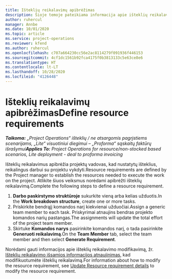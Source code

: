```yaml
---
title: Išteklių reikalavimų apibrėžimas
description: Šioje temoje pateikiama informacija apie išteklių reikalavimo informacijos apibrėžimą.
author: ruhercul
manager: Annbe
ms.date: 10/01/2020
ms.topic: article
ms.service: project-operations
ms.reviewer: kfend
ms.author: ruhercul
ms.openlocfilehash: c707a664230cc56e2ac8114279f091936f446153
ms.sourcegitcommit: 4cf1dc1561b92fca4175f0b3813133c5e63ce8e6
ms.translationtype: HT
ms.contentlocale: lt-LT
ms.lasthandoff: 10/28/2020
ms.locfileid: "4126448"
---
```

# <a name="define-resource-requirements"></a><span data-ttu-id="2f444-103">Išteklių reikalavimų apibrėžimas</span><span class="sxs-lookup"><span data-stu-id="2f444-103">Define resource requirements</span></span>

<span data-ttu-id="2f444-104">_**Taikoma:** „Project Operations“ išteklių / ne atsargomis pagrįstiems scenarijams, „Lite“ visuotiniui diegimui – „Proforma“ sąskaitų faktūrų išrašymui_</span><span class="sxs-lookup"><span data-stu-id="2f444-104">_**Applies To:** Project Operations for resource/non-stocked based scenarios, Lite deployment - deal to proforma invoicing_</span></span>

<span data-ttu-id="2f444-105">Išteklių reikalavimus apibrėžia projektų vadovas, kad nustatytų išteklius, reikalingus darbui su projektu vykdyti.</span><span class="sxs-lookup"><span data-stu-id="2f444-105">Resource requirements are defined by the Project manager to establish the resources needed to execute the work on the project.</span></span> <span data-ttu-id="2f444-106">Atlikite šiuos veiksmus norėdami apibrėžti išteklių reikalavimą.</span><span class="sxs-lookup"><span data-stu-id="2f444-106">Complete the following steps to define a resource requirement.</span></span>

1.  <span data-ttu-id="2f444-107">**Darbo paskirstymo struktūroje** sukurkite vieną arba kelias užduotis.</span><span class="sxs-lookup"><span data-stu-id="2f444-107">In the **Work breakdown structure**, create one or more tasks.</span></span>
2.  <span data-ttu-id="2f444-108">Priskirkite bendrąjį komandos narį kiekvienai užduočiai.</span><span class="sxs-lookup"><span data-stu-id="2f444-108">Assign a generic team member to each task.</span></span> <span data-ttu-id="2f444-109">Priskyrimai atnaujins bendras projekto komandos narių pastangas.</span><span class="sxs-lookup"><span data-stu-id="2f444-109">The assignments will update the total effort of the project team member.</span></span>
3.  <span data-ttu-id="2f444-110">Skirtuke **Komandos narys** pasirinkite komandos narį, o tada pasirinkite **Generuoti reikalavimą**.</span><span class="sxs-lookup"><span data-stu-id="2f444-110">On the **Team Member** tab, select the team member and then select **Generate Requirement**.</span></span>

<span data-ttu-id="2f444-111">Norėdami gauti informacijos apie išteklių reikalavimo modifikavimą, žr. [Išteklių reikalavimo išsamios informacijos atnaujinimas](define-resource-requirements.md), kad modifikuotumėte išteklių reikalavimą.</span><span class="sxs-lookup"><span data-stu-id="2f444-111">For information about how to modify the resource requirement, see [Update Resource requirement details](define-resource-requirements.md) to modify the resource requirement.</span></span>